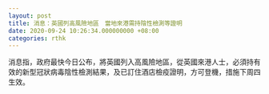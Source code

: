 ```yaml
---
layout: post
title: 消息：英國列高風險地區　當地來港需持陰性檢測等證明
date: 2020-09-24 10:26:34.000000000 +08:00
categories: rthk
---
```


消息指，政府最快今日公布，將英國列入高風險地區，從英國來港人士，必須持有效的新型冠狀病毒陰性檢測結果，及已訂住酒店檢疫證明，方可登機，措施下周四生效。

